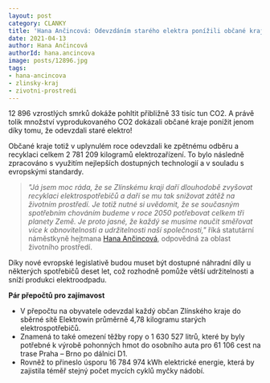 ```yaml
---
layout: post
category: CLANKY
title: 'Hana Ančincová: Odevzdáním starého elektra ponížili občané kraje množství vyprodukovaného CO2 o 33 tisíc tun'
date: 2021-04-13
author: Hana Ančincová
authorId: hana.ancincova
image: posts/12896.jpg
tags: 
- hana-ancincova
- zlinsky-kraj
- zivotni-prostredi
---
```


12 896 vzrostlých smrků dokáže pohltit přibližně 33 tisíc tun CO2. A právě tolik množství vyprodukovaného CO2 dokázali občané kraje ponížit jenom díky tomu, že odevzdali staré elektro!

Občané kraje totiž v uplynulém roce odevzdali ke zpětnému odběru a recyklaci celkem 2 781 209 kilogramů elektrozařízení. To bylo následně zpracováno s využitím nejlepších dostupných technologií a v souladu s evropskými standardy.

> *"Já jsem moc ráda, že se Zlínskému kraji daří dlouhodobě zvyšovat recyklaci elektrospotřebičů a daří se mu tak snižovat zátěž na životním prostředí. Je totiž nutné si uvědomit, že se současným spotřebním chováním budeme v roce 2050 potřebovat celkem tři planety Země. Je proto jasné, že každý se musíme naučit směřovat více k obnovitelnosti a udržitelnosti naší společnosti,"* říká statutární náměstkyně hejtmana [Hana Ančincová](https://zlinsky.pirati.cz/lide/hana-ancincova/), odpovědná za oblast životního prostředí. 
> 

Díky nové evropské legislativě budou muset být dostupné náhradní díly u některých spotřebičů deset let, což rozhodně pomůže větší udržitelnosti a sníží produkci elektroodpadu.


**Pár přepočtů pro zajímavost**

* V přepočtu na obyvatele odevzdal každý občan Zlínského kraje do sběrné sítě Elektrowin průměrně 4,78 kilogramu starých elektrospotřebičů. 
* Znamená to také omezení těžby ropy o 1 630 527 litrů, které by byly potřebné k výrobě pohonných hmot do osobního auta pro 61 106 cest na trase Praha – Brno po dálnici D1. 
* Rovněž to přineslo úsporu 16 784 974 kWh elektrické energie, která by zajistila téměř stejný počet mycích cyklů myčky nádobí.
